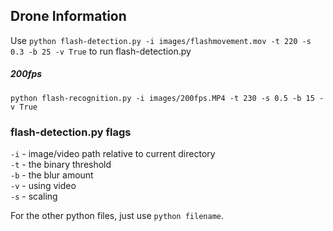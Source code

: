 ## Drone Information

Use `python flash-detection.py -i images/flashmovement.mov -t 220 -s 0.3 -b 25 -v True` to run flash-detection.py

##### 200fps 
`python flash-recognition.py -i images/200fps.MP4 -t 230 -s 0.5 -b 15 -v True`

### flash-detection.py flags
`-i` - image/video path relative to current directory  
`-t` - the binary threshold  
`-b` - the blur amount  
`-v` - using video  
`-s` - scaling  


For the other python files, just use `python filename`.
